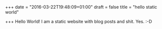 +++
date = "2016-03-22T19:48:09+01:00"
draft = false
title = "hello static world"

+++
Hello World! I am a static website with blog posts and shit. Yes. :-D

